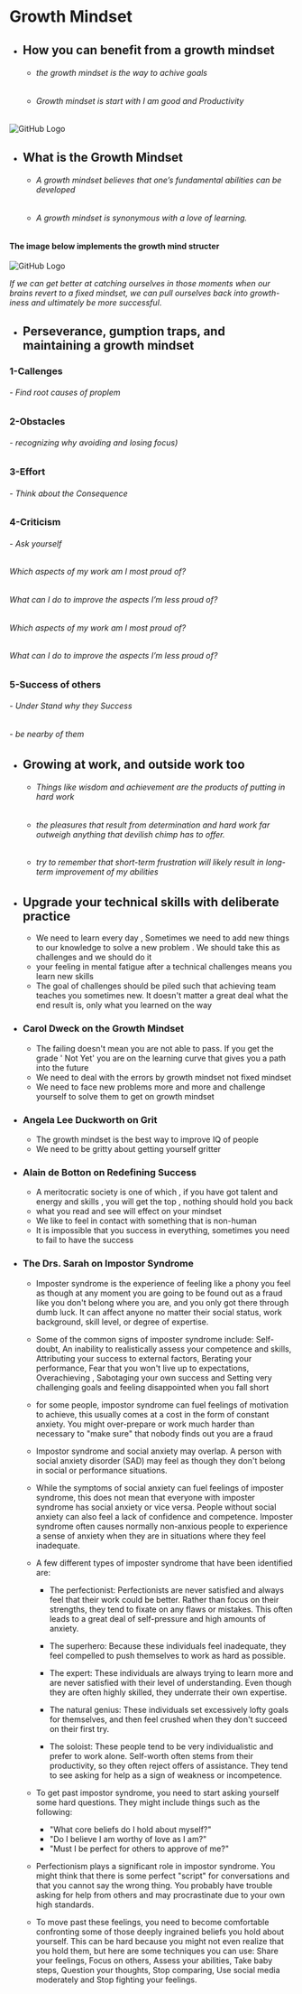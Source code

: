 # **Growth Mindset**
* ##  How you can benefit from a growth mindset
  - ###### the growth mindset is the way to achive goals 
  - ###### Growth mindset is start with I am good and Productivity 
![GitHub Logo ](https://3kllhk1ibq34qk6sp3bhtox1-wpengine.netdna-ssl.com/wp-content/uploads/2015/11/growth-mindset.png)


* ##  What is the Growth Mindset
    - ###### A growth mindset believes that one’s fundamental abilities can be developed 
    - ###### A growth mindset is synonymous with a love of learning.
####     The image below implements the growth mind structer
![GitHub Logo](https://3kllhk1ibq34qk6sp3bhtox1-wpengine.netdna-ssl.com/wp-content/uploads/NewGrowthMindset2-1120x1400.png)

*If we can get better at catching ourselves in those moments when our brains revert to a fixed mindset, we can pull ourselves back into growth-iness and ultimately be more successful*.


* ## Perseverance, gumption traps, and maintaining a growth mindset
###    1-Callenges
######        - Find root causes of proplem
###    2-Obstacles
######        - recognizing why avoiding and losing focus)
###    3-Effort
######        - Think about the Consequence 
###    4-Criticism
######        - Ask yourself 
######          Which aspects of my work am I most proud of?
######          What can I do to improve the aspects I’m less proud of?
######          Which aspects of my work am I most proud of?
######          What can I do to improve the aspects I’m less proud of?
###    5-Success of others 
######        - Under Stand why they Success 
######        - be nearby of them



* ##  Growing at work, and outside work too
    - ###### Things like wisdom and achievement are the products of putting in hard work
    - ###### the pleasures that result from determination and hard work far outweigh anything that devilish chimp has to offer.
    - ###### try to remember that short-term frustration will likely result in long-term improvement of my abilities

* ## Upgrade your technical skills with deliberate practice
  - We need to learn every day , Sometimes we need to add new things to our knowledge to solve a new problem . We should take this as challenges and we should do it 
  - your feeling in mental fatigue after a technical challenges means you learn new skills
  - The goal of challenges should be piled such that achieving team teaches you sometimes new. It doesn't matter a great deal what the end result is, only what you learned on the way

* ###  Carol Dweck on the Growth Mindset 

  - The failing doesn't mean you are not able to pass. If you get the grade ' Not Yet' you are on the learning curve that gives you a path into the future 
  - We need to deal with the errors by growth mindset not fixed mindset 
  - We need to face new problems more and more and challenge yourself to solve them to get on growth mindset 

* ###  Angela Lee Duckworth on Grit
  - The growth mindset is the best way to improve IQ of people
  - We need to be gritty about getting yourself gritter

* ### Alain de Botton on Redefining Success
  - A meritocratic society is one of which , if you have got talent and energy and skills , you will get the top , nothing should hold you back
  - what you read and see will effect on your mindset 
  - We like to feel in contact with something that is non-human
  - It is impossible that you success in everything, sometimes you need to fail to have the success

* ### The Drs. Sarah on Impostor Syndrome 
  - Imposter syndrome is the experience of feeling like a phony you feel as though at any moment you are going to be found out as a fraud like you don't belong where you are, and you only got there through dumb luck. It can affect anyone no matter their social status, work background, skill level, or degree of expertise.
  - Some of the common signs of imposter syndrome include: Self-doubt, An inability to realistically assess your competence and skills, Attributing your success to external factors, Berating your performance, Fear that you won't live up to expectations, Overachieving , Sabotaging your own success and Setting very challenging goals and feeling disappointed when you fall short
  - for some people, impostor syndrome can fuel feelings of motivation to achieve, this usually comes at a cost in the form of constant anxiety. You might over-prepare or work much harder than necessary to "make sure" that nobody finds out you are a fraud
  - Impostor syndrome and social anxiety may overlap. A person with social anxiety disorder (SAD) may feel as though they don't belong in social or performance situations.
  - While the symptoms of social anxiety can fuel feelings of imposter syndrome, this does not mean that everyone with imposter syndrome has social anxiety or vice versa. People without social anxiety can also feel a lack of confidence and competence. Imposter syndrome often causes normally non-anxious people to experience a sense of anxiety when they are in situations where they feel inadequate.
  - A few different types of imposter syndrome that have been identified are:

    - The perfectionist: Perfectionists are never satisfied and always feel that their work could be better. Rather than focus on their strengths, they tend to fixate on any flaws or mistakes. This often leads to a great deal of self-pressure and high amounts of anxiety.


    - The superhero: Because these individuals feel inadequate, they feel compelled to push themselves to work as hard as possible.

 
    - The expert: These individuals are always trying to learn more and are never satisfied with their level of understanding. Even though they are often highly skilled, they underrate their own expertise.

    - The natural genius: These individuals set excessively lofty goals for themselves, and then feel crushed when they don't succeed on their first try.

    - The soloist: These people tend to be very individualistic and prefer to work alone. Self-worth often stems from their productivity, so they often reject offers of assistance. They tend to see asking for help as a sign of weakness or incompetence. 

  - To get past impostor syndrome, you need to start asking yourself some hard questions. They might include things such as the following:
    - "What core beliefs do I hold about myself?"
    - "Do I believe I am worthy of love as I am?"
    - "Must I be perfect for others to approve of me?"

  - Perfectionism plays a significant role in impostor syndrome. You might think that there is some perfect "script" for conversations and that you cannot say the wrong thing. You probably have trouble asking for help from others and may procrastinate due to your own high standards.
  - To move past these feelings, you need to become comfortable confronting some of those deeply ingrained beliefs you hold about yourself. This can be hard because you might not even realize that you hold them, but here are some techniques you can use: Share your feelings, Focus on others, Assess your abilities, Take baby steps, Question your thoughts, Stop comparing, Use social media moderately and Stop fighting your feelings. 